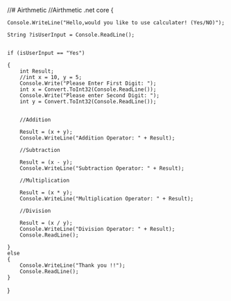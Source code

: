//# Airthmetic
//Airthmetic .net core
{

    Console.WriteLine("Hello,would you like to use calculater! (Yes/NO)");

    String ?isUserInput = Console.ReadLine();


    if (isUserInput == "Yes")

    {
        int Result;
        //int x = 10, y = 5;
        Console.Write("Please Enter First Digit: ");
        int x = Convert.ToInt32(Console.ReadLine());
        Console.Write("Please enter Second Digit: ");
        int y = Convert.ToInt32(Console.ReadLine());


        //Addition

        Result = (x + y);
        Console.WriteLine("Addition Operator: " + Result);

        //Subtraction

        Result = (x - y);
        Console.WriteLine("Subtraction Operator: " + Result);

        //Multiplication

        Result = (x * y);
        Console.WriteLine("Multiplication Operator: " + Result);

        //Division

        Result = (x / y);
        Console.WriteLine("Division Operator: " + Result);
        Console.ReadLine();

    }
    else
    {
        Console.WriteLine("Thank you !!");
        Console.ReadLine();
    }

}
